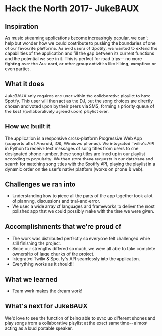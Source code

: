 # Hack the North 2017- JukeBAUX

## Inspiration
As music streaming applications become increasingly popular, we can't help but wonder how we could contribute to pushing the boundaries of one of our favourite platforms. As avid users of Spotify, we wanted to extend the capabilities of the application and fill the gap between its current functions and the potential we see in it. This is perfect for road trips-- no more fighting over the Aux cord, or other group activities like hiking, campfires or even parties.

## What it does
JukeBAUX only requires one user within the collaborative playlist to have Spotify. This user will then act as the DJ, but the song choices are directly chosen and voted upon by their peers via SMS, forming a priority queue of the best )(collaboratively agreed upon) playlist ever. 

## How we built it
The application is a responsive cross-platform Progressive Web App (supports all of Android, iOS, Windows phones). We integrated Twilio's API in Python to receive text messages of song titles from users to one designated phone number, these song titles are lined up in our playlist according to popularity. We then store these requests in our database and search for matching song titles with the Spotify API, playing the playlist in a dynamic order on the user's native platform (works on phone & web).

## Challenges we ran into
- Understanding how to piece all the parts of the app together took a lot of planning, discussions and trial-and-error.
- We used a wide array of languages and frameworks to deliver the most polished app that we could possibly make with the time we were given.

## Accomplishments that we're proud of
- The work was distributed perfectly so everyone felt challenged while still finishing the project.
- Since our strengths differed so much, we were all able to take complete ownership of large chunks of the project.
- Integrated Twilio & Spotify's API seamlessly into the application.
- Everything works as it should!!

## What we learned
- Team work makes the dream work! 

## What's next for JukeBAUX
We'd love to see the function of being able to sync up different phones and play songs from a collaborative playlist at the exact same time-- almost acting as a loud portable speaker.
